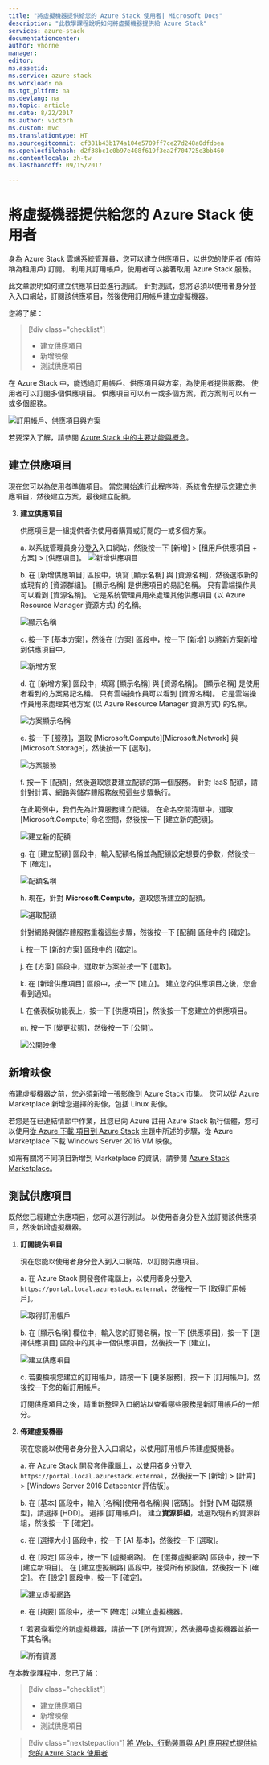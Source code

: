 ```yaml
---
title: "將虛擬機器提供給您的 Azure Stack 使用者| Microsoft Docs"
description: "此教學課程說明如何將虛擬機器提供給 Azure Stack"
services: azure-stack
documentationcenter: 
author: vhorne
manager: 
editor: 
ms.assetid: 
ms.service: azure-stack
ms.workload: na
ms.tgt_pltfrm: na
ms.devlang: na
ms.topic: article
ms.date: 8/22/2017
ms.author: victorh
ms.custom: mvc
ms.translationtype: HT
ms.sourcegitcommit: cf381b43b174a104e5709ff7ce27d248a0dfdbea
ms.openlocfilehash: d2f38bc1c0b97e408f619f3ea2f704725e3bb460
ms.contentlocale: zh-tw
ms.lasthandoff: 09/15/2017

---
```

# <a name="make-virtual-machines-available-to-your-azure-stack-users"></a>將虛擬機器提供給您的 Azure Stack 使用者
身為 Azure Stack 雲端系統管理員，您可以建立供應項目，以供您的使用者 (有時稱為租用戶) 訂閱。 利用其訂用帳戶，使用者可以接著取用 Azure Stack 服務。

此文章說明如何建立供應項目並進行測試。 針對測試，您將必須以使用者身分登入入口網站，訂閱該供應項目，然後使用訂用帳戶建立虛擬機器。

您將了解：

> [!div class="checklist"]
> * 建立供應項目
> * 新增映像
> * 測試供應項目


在 Azure Stack 中，能透過訂用帳戶、供應項目與方案，為使用者提供服務。 使用者可以訂閱多個供應項目。 供應項目可以有一或多個方案，而方案則可以有一或多個服務。

![訂用帳戶、供應項目與方案](media/azure-stack-key-features/image4.png)

若要深入了解，請參閱 [Azure Stack 中的主要功能與概念](azure-stack-key-features.md)。

## <a name="create-an-offer"></a>建立供應項目

現在您可以為使用者準備項目。 當您開始進行此程序時，系統會先提示您建立供應項目，然後建立方案，最後建立配額。

3. **建立供應項目**

   供應項目是一組提供者供使用者購買或訂閱的一或多個方案。

   a. 以系統管理員身分[登入](azure-stack-connect-azure-stack.md)入口網站，然後按一下 [新增] > [租用戶供應項目 + 方案] > [供應項目]。
   ![新增供應項目](media/azure-stack-tutorial-tenant-vm/image01.png)

   b. 在 [新增供應項目] 區段中，填寫 [顯示名稱] 與 [資源名稱]，然後選取新的或現有的 [資源群組]。 [顯示名稱] 是供應項目的易記名稱。 只有雲端操作員可以看到 [資源名稱]。 它是系統管理員用來處理其他供應項目 (以 Azure Resource Manager 資源方式) 的名稱。

   ![顯示名稱](media/azure-stack-tutorial-tenant-vm/image02.png)

   c. 按一下 [基本方案]，然後在 [方案] 區段中，按一下 [新增] 以將新方案新增到供應項目中。

   ![新增方案](media/azure-stack-tutorial-tenant-vm/image03.png)

   d. 在 [新增方案] 區段中，填寫 [顯示名稱] 與 [資源名稱]。 [顯示名稱] 是使用者看到的方案易記名稱。 只有雲端操作員可以看到 [資源名稱]。 它是雲端操作員用來處理其他方案 (以 Azure Resource Manager 資源方式) 的名稱。

   ![方案顯示名稱](media/azure-stack-tutorial-tenant-vm/image04.png)

   e. 按一下 [服務]，選取 [Microsoft.Compute][Microsoft.Network] 與 [Microsoft.Storage]，然後按一下 [選取]。

   ![方案服務](media/azure-stack-tutorial-tenant-vm/image05.png)

   f. 按一下 [配額]，然後選取您要建立配額的第一個服務。 針對 IaaS 配額，請針對計算、網路與儲存體服務依照這些步驟執行。

   在此範例中，我們先為計算服務建立配額。 在命名空間清單中，選取 [Microsoft.Compute] 命名空間，然後按一下 [建立新的配額]。
   
   ![建立新的配額](media/azure-stack-tutorial-tenant-vm/image06.png)

   g. 在 [建立配額] 區段中，輸入配額名稱並為配額設定想要的參數，然後按一下 [確定]。

   ![配額名稱](media/azure-stack-tutorial-tenant-vm/image07.png)

   h. 現在，針對 **Microsoft.Compute**，選取您所建立的配額。

   ![選取配額](media/azure-stack-tutorial-tenant-vm/image08.png)

   針對網路與儲存體服務重複這些步驟，然後按一下 [配額] 區段中的 [確定]。

   i. 按一下 [新的方案] 區段中的 [確定]。

   j. 在 [方案] 區段中，選取新方案並按一下 [選取]。

   k. 在 [新增供應項目] 區段中，按一下 [建立]。 建立您的供應項目之後，您會看到通知。

   l. 在儀表板功能表上，按一下 [供應項目]，然後按一下您建立的供應項目。

   m. 按一下 [變更狀態]，然後按一下 [公開]。

   ![公開映像](media/azure-stack-tutorial-tenant-vm/image09.png)

## <a name="add-an-image"></a>新增映像

佈建虛擬機器之前，您必須新增一張影像到 Azure Stack 市集。 您可以從 Azure Marketplace 新增您選擇的影像，包括 Linux 影像。

若您是在已連結情節中作業，且您已向 Azure 註冊 Azure Stack 執行個體，您可以使用[從 Azure 下載 項目到 Azure Stack](azure-stack-download-azure-marketplace-item.md) 主題中所述的步驟，從 Azure Marketplace 下載 Windows Server 2016 VM 映像。

如需有關將不同項目新增到 Marketplace 的資訊，請參閱 [Azure Stack Marketplace](azure-stack-marketplace.md)。

## <a name="test-the-offer"></a>測試供應項目

既然您已經建立供應項目，您可以進行測試。 以使用者身分登入並訂閱該供應項目，然後新增虛擬機器。

1. **訂閱提供項目**

   現在您能以使用者身分登入到入口網站，以訂閱供應項目。

   a. 在 Azure Stack 開發套件電腦上，以使用者身分登入 `https://portal.local.azurestack.external`，然後按一下 [取得訂用帳戶]。

   ![取得訂用帳戶](media/azure-stack-subscribe-plan-provision-vm/image01.png)

   b. 在 [顯示名稱] 欄位中，輸入您的訂閱名稱，按一下 [供應項目]，按一下 [選擇供應項目] 區段中的其中一個供應項目，然後按一下 [建立]。

   ![建立供應項目](media/azure-stack-subscribe-plan-provision-vm/image02.png)

   c. 若要檢視您建立的訂用帳戶，請按一下 [更多服務]，按一下 [訂用帳戶]，然後按一下您的新訂用帳戶。  

   訂閱供應項目之後，請重新整理入口網站以查看哪些服務是新訂用帳戶的一部分。

2. **佈建虛擬機器**

   現在您能以使用者身分登入入口網站，以使用訂用帳戶佈建虛擬機器。 

   a. 在 Azure Stack 開發套件電腦上，以使用者身分登入 `https://portal.local.azurestack.external`，然後按一下 [新增] > [計算] > [Windows Server 2016 Datacenter 評估版]。  

   b. 在 [基本] 區段中，輸入 [名稱][使用者名稱]與 [密碼]。 針對 [VM 磁碟類型]，請選擇 [HDD]。 選擇 [訂用帳戶]。 建立**資源群組**，或選取現有的資源群組，然後按一下 [確定]。  

   c. 在 [選擇大小] 區段中，按一下 [A1 基本]，然後按一下 [選取]。  

   d. 在 [設定] 區段中，按一下 [虛擬網路]。 在 [選擇虛擬網路] 區段中，按一下 [建立新項目]。 在 [建立虛擬網路] 區段中，接受所有預設值，然後按一下 [確定]。 在 [設定] 區段中，按一下 [確定]。

   ![建立虛擬網路](media/azure-stack-provision-vm/image04.png)

   e. 在 [摘要] 區段中，按一下 [確定] 以建立虛擬機器。  

   f. 若要查看您的新虛擬機器，請按一下 [所有資源]，然後搜尋虛擬機器並按一下其名稱。

    ![所有資源](media/azure-stack-provision-vm/image06.png)

在本教學課程中，您已了解：

> [!div class="checklist"]
> * 建立供應項目
> * 新增映像
> * 測試供應項目

> [!div class="nextstepaction"]
> [將 Web、行動裝置與 API 應用程式提供給您的 Azure Stack 使用者](azure-stack-tutorial-app-service.md)
